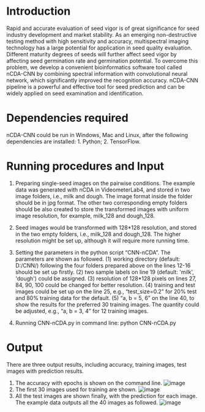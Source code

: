 # Introduction
 Rapid and accurate evaluation of seed vigor is of great significance for seed industry development and market stability. As an emerging non-destructive testing method with high sensitivity and accuracy, multispectral imaging technology has a large potential for application in seed quality evaluation. Different maturity degrees of seeds will further affect seed vigor by affecting seed germination rate and germination potential. To overcome this problem, we develop a convenient bioinformatics software tool called nCDA-CNN by combining spectral information with convolutional neural network, which significantly improved the recognition accuracy. nCDA-CNN pipeline is a powerful and effective tool for seed prediction and can be widely applied on seed examination and identification. 
# Dependencies required
 nCDA-CNN could be run in Windows, Mac and Linux, after the following dependencies are installed: 1. Python; 2. TensorFlow. 
# Running procedures and Input 
1. Preparing single-seed images on the pairwise conditions. The example data was generated with nCDA in VideometerLab4, and stored in two image folders, i.e., milk and dough. The image format inside the folder should be in jpg format. The other two corresponding empty folders should be also created to store the transformed images with uniform image resolution, for example, milk_128 and dough_128.
  
2. Seed images would be transformed with 128*128 resolution, and stored in the two empty folders, i.e., milk_128 and dough_128. The higher resolution might be set up, although it will require more running time.
  
3. Setting the parameters in the python script “CNN-nCDA”. The parameters are shown as followed.
(1) working directory (default: D:/CNN/) following the four folders prepared above on the lines 12-16 should be set up firstly. 
(2) two sample labels on line 19 (default: 'milk', 'dough') could be assigned. 
(3) resolution of 128*128 pixels on lines 27, 84, 90, 100 could be changed for better resolution. 
(4) training and test images could be set up on the line 25, e.g., “test_size=0.2” for 20% test and 80% training data for the default. 
(5) “a, b = 5, 6” on the line 40, to show the results for the preferred 30 training images. The quantity could be adjusted, e.g., “a, b = 3, 4” for 12 training images. 

4. Running CNN-nCDA.py in command line: python CNN-nCDA.py
# Output
There are three output results, including accuracy, training images, test images with prediction results. 
1. The accuracy with epochs is shown on the command line.
![image](https://github.com/CAUhx/nCDA-CNN/blob/main/readme%20images/1.png)
2. The first 30 images used for training are shown.
![image](https://github.com/CAUhx/nCDA-CNN/blob/main/readme%20images/2.png)
3. All the test images are shown finally, with the prediction for each image. The example data outputs all the 40 images as followed. 
![image](https://github.com/CAUhx/nCDA-CNN/blob/main/readme%20images/3.png)
